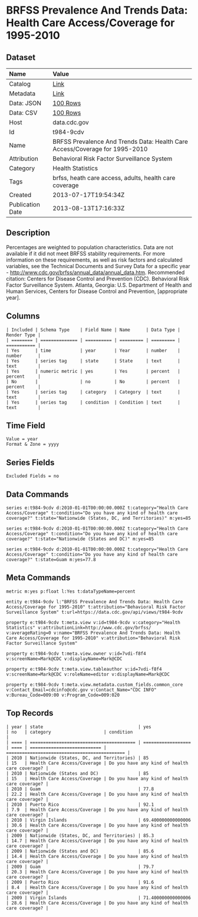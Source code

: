 # BRFSS Prevalence And Trends Data: Health Care Access/Coverage for 1995-2010

## Dataset

| Name | Value |
| :--- | :---- |
| Catalog | [Link](https://catalog.data.gov/dataset/brfss-prevalence-and-trends-data-health-care-access-coverage-for-1995-2010) |
| Metadata | [Link](https://data.cdc.gov/api/views/t984-9cdv) |
| Data: JSON | [100 Rows](https://data.cdc.gov/api/views/t984-9cdv/rows.json?max_rows=100) |
| Data: CSV | [100 Rows](https://data.cdc.gov/api/views/t984-9cdv/rows.csv?max_rows=100) |
| Host | data.cdc.gov |
| Id | t984-9cdv |
| Name | BRFSS Prevalence And Trends Data: Health Care Access/Coverage for 1995-2010 |
| Attribution | Behavioral Risk Factor Surveillance System |
| Category | Health Statistics |
| Tags | brfss, heath care access, adults, health care coverage |
| Created | 2013-07-17T19:54:34Z |
| Publication Date | 2013-08-13T17:16:33Z |

## Description

Percentages are weighted to population characteristics. Data are not available if it did not meet BRFSS stability requirements. For more information on these requirements, as well as risk factors and calculated variables, see the Technical Documents and Survey Data for a specific year - http://www.cdc.gov/brfss/annual_data/annual_data.htm. Recommended citation: Centers for Disease Control and Prevention (CDC). Behavioral Risk Factor Surveillance System. Atlanta, Georgia: U.S. Department of Health and Human Services, Centers for Disease Control and Prevention, [appropriate year].

## Columns

```ls
| Included | Schema Type    | Field Name | Name      | Data Type | Render Type |
| ======== | ============== | ========== | ========= | ========= | =========== |
| Yes      | time           | year       | Year      | number    | number      |
| Yes      | series tag     | state      | State     | text      | text        |
| Yes      | numeric metric | yes        | Yes       | percent   | percent     |
| No       |                | no         | No        | percent   | percent     |
| Yes      | series tag     | category   | Category  | text      | text        |
| Yes      | series tag     | condition  | Condition | text      | text        |
```

## Time Field

```ls
Value = year
Format & Zone = yyyy
```

## Series Fields

```ls
Excluded Fields = no
```

## Data Commands

```ls
series e:t984-9cdv d:2010-01-01T00:00:00.000Z t:category="Health Care Access/Coverage" t:condition="Do you have any kind of health care coverage?" t:state="Nationwide (States, DC, and Territories)" m:yes=85

series e:t984-9cdv d:2010-01-01T00:00:00.000Z t:category="Health Care Access/Coverage" t:condition="Do you have any kind of health care coverage?" t:state="Nationwide (States and DC)" m:yes=85

series e:t984-9cdv d:2010-01-01T00:00:00.000Z t:category="Health Care Access/Coverage" t:condition="Do you have any kind of health care coverage?" t:state=Guam m:yes=77.8
```

## Meta Commands

```ls
metric m:yes p:float l:Yes t:dataTypeName=percent

entity e:t984-9cdv l:"BRFSS Prevalence And Trends Data: Health Care Access/Coverage for 1995-2010" t:attribution="Behavioral Risk Factor Surveillance System" t:url=https://data.cdc.gov/api/views/t984-9cdv

property e:t984-9cdv t:meta.view v:id=t984-9cdv v:category="Health Statistics" v:attributionLink=http://www.cdc.gov/brfss/ v:averageRating=0 v:name="BRFSS Prevalence And Trends Data: Health Care Access/Coverage for 1995-2010" v:attribution="Behavioral Risk Factor Surveillance System"

property e:t984-9cdv t:meta.view.owner v:id=7vdi-f8f4 v:screenName=Mark@CDC v:displayName=Mark@CDC

property e:t984-9cdv t:meta.view.tableauthor v:id=7vdi-f8f4 v:screenName=Mark@CDC v:roleName=editor v:displayName=Mark@CDC

property e:t984-9cdv t:meta.view.metadata.custom_fields.common_core v:Contact_Email=cdcinfo@cdc.gov v:Contact_Name="CDC INFO" v:Bureau_Code=009:00 v:Program_Code=009:020
```

## Top Records

```ls
| year | state                                    | yes                | no   | category                    | condition                                     | 
| ==== | ======================================== | ================== | ==== | =========================== | ============================================= | 
| 2010 | Nationwide (States, DC, and Territories) | 85                 | 15   | Health Care Access/Coverage | Do you have any kind of health care coverage? | 
| 2010 | Nationwide (States and DC)               | 85                 | 15   | Health Care Access/Coverage | Do you have any kind of health care coverage? | 
| 2010 | Guam                                     | 77.8               | 22.2 | Health Care Access/Coverage | Do you have any kind of health care coverage? | 
| 2010 | Puerto Rico                              | 92.1               | 7.9  | Health Care Access/Coverage | Do you have any kind of health care coverage? | 
| 2010 | Virgin Islands                           | 69.400000000000006 | 30.6 | Health Care Access/Coverage | Do you have any kind of health care coverage? | 
| 2009 | Nationwide (States, DC, and Territories) | 85.3               | 14.7 | Health Care Access/Coverage | Do you have any kind of health care coverage? | 
| 2009 | Nationwide (States and DC)               | 85.6               | 14.4 | Health Care Access/Coverage | Do you have any kind of health care coverage? | 
| 2009 | Guam                                     | 79.7               | 20.3 | Health Care Access/Coverage | Do you have any kind of health care coverage? | 
| 2009 | Puerto Rico                              | 91.6               | 8.4  | Health Care Access/Coverage | Do you have any kind of health care coverage? | 
| 2009 | Virgin Islands                           | 71.400000000000006 | 28.6 | Health Care Access/Coverage | Do you have any kind of health care coverage? | 
```